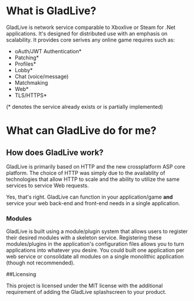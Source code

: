 # What is GladLive?

GladLive is network service comparable to Xboxlive or Steam for .Net applications. It's designed for distributed use with an emphasis on scalability. It provides core serives any online game requires such as:
  - oAuth/JWT Authentication*
  - Patching*
  - Profiles*
  - Lobby*
  - Chat (voice/message)
  - Matchmaking
  - Web*
  - TLS/HTTPS*

(* denotes the service already exists or is partially implemented)

# What can GladLive do for me?

## How does GladLive work?

GladLive is primarily based on HTTP and the new crossplatform ASP core platform. The choice of HTTP was simply due to the availablity of technologies that allow HTTP to scale and the ability to utilize the same services to service Web requests.

Yes, that's right. GladLive can function in your application/game **and** service your web back-end and front-end needs in a single application.

### Modules

GladLive is built using a module/plugin system that allows users to register their desired modules with a skeleton service. Registering these modules/plugins in the application's configuration files allows you to turn applications into whatever you desire. You could built one application per web service or consolidate all modules on a single monolithic application (though not recommended).

##Licensing

This project is licensed under the MIT license with the additional requirement of adding the GladLive splashscreen to your product.
